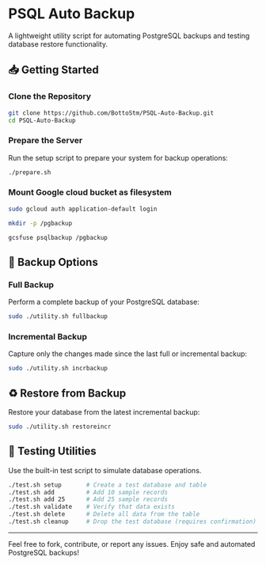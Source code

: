 # PSQL Auto Backup

A lightweight utility script for automating PostgreSQL backups and testing database restore functionality.

## 📥 Getting Started

### Clone the Repository
```bash
git clone https://github.com/BottoStm/PSQL-Auto-Backup.git
cd PSQL-Auto-Backup
```

### Prepare the Server
Run the setup script to prepare your system for backup operations:
```bash
./prepare.sh
```

### Mount Google cloud bucket as filesystem 

```bash
sudo gcloud auth application-default login
```
``` bash
mkdir -p /pgbackup
```
```bash
gcsfuse psqlbackup /pgbackup
```

## 🔄 Backup Options

### Full Backup
Perform a complete backup of your PostgreSQL database:
```bash
sudo ./utility.sh fullbackup
```

### Incremental Backup
Capture only the changes made since the last full or incremental backup:
```bash
sudo ./utility.sh incrbackup
```

## ♻️ Restore from Backup
Restore your database from the latest incremental backup:
```bash
sudo ./utility.sh restoreincr
```

## 🧪 Testing Utilities
Use the built-in test script to simulate database operations.

```bash
./test.sh setup       # Create a test database and table
./test.sh add         # Add 10 sample records
./test.sh add 25      # Add 25 sample records
./test.sh validate    # Verify that data exists
./test.sh delete      # Delete all data from the table
./test.sh cleanup     # Drop the test database (requires confirmation)
```

---

Feel free to fork, contribute, or report any issues. Enjoy safe and automated PostgreSQL backups!

